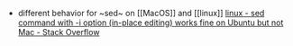 * different behavior for ~sed~ on [[MacOS]] and [[linux]] [linux - sed command with -i option (in-place editing) works fine on Ubuntu but not Mac - Stack Overflow](https://stackoverflow.com/questions/16745988/sed-command-with-i-option-in-place-editing-works-fine-on-ubuntu-but-not-mac)
